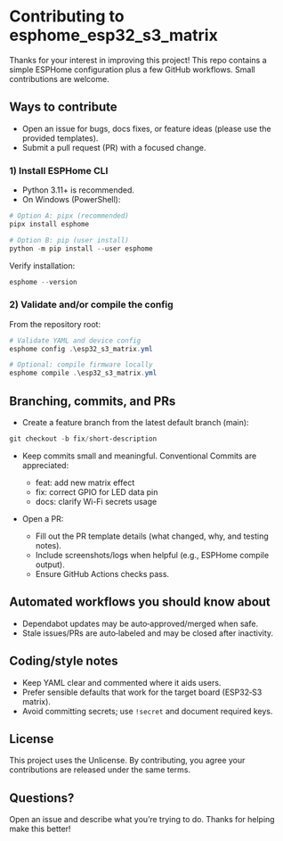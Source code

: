 # Contributing to esphome_esp32_s3_matrix

Thanks for your interest in improving this project! This repo contains a simple ESPHome configuration plus a few GitHub workflows. Small contributions are welcome.

## Ways to contribute

- Open an issue for bugs, docs fixes, or feature ideas (please use the provided templates).
- Submit a pull request (PR) with a focused change.


### 1) Install ESPHome CLI

- Python 3.11+ is recommended.
- On Windows (PowerShell):

```powershell
# Option A: pipx (recommended)
pipx install esphome

# Option B: pip (user install)
python -m pip install --user esphome
```

Verify installation:

```powershell
esphome --version
```

### 2) Validate and/or compile the config

From the repository root:

```powershell
# Validate YAML and device config
esphome config .\esp32_s3_matrix.yml

# Optional: compile firmware locally
esphome compile .\esp32_s3_matrix.yml
```

## Branching, commits, and PRs

- Create a feature branch from the latest default branch (main):

```powershell
git checkout -b fix/short-description
```

- Keep commits small and meaningful. Conventional Commits are appreciated:
  - feat: add new matrix effect
  - fix: correct GPIO for LED data pin
  - docs: clarify Wi-Fi secrets usage

- Open a PR:
  - Fill out the PR template details (what changed, why, and testing notes).
  - Include screenshots/logs when helpful (e.g., ESPHome compile output).
  - Ensure GitHub Actions checks pass.

## Automated workflows you should know about

- Dependabot updates may be auto‑approved/merged when safe.
- Stale issues/PRs are auto‑labeled and may be closed after inactivity.

## Coding/style notes

- Keep YAML clear and commented where it aids users.
- Prefer sensible defaults that work for the target board (ESP32‑S3 matrix).
- Avoid committing secrets; use `!secret` and document required keys.

## License

This project uses the Unlicense. By contributing, you agree your contributions are released under the same terms.

## Questions?

Open an issue and describe what you’re trying to do. Thanks for helping make this better!
